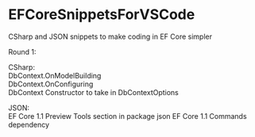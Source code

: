 # EFCoreSnippetsForVSCode
CSharp and JSON snippets to make coding in EF Core simpler

Round 1:

CSharp:  
DbContext.OnModelBuilding  
DbContext.OnConfiguring  
DbContext Constructor to take in DbContextOptions   
 
JSON:  
EF Core 1.1 Preview Tools section in package json 
EF Core 1.1 Commands dependency
